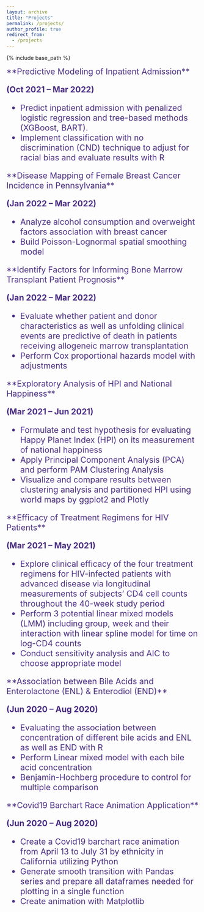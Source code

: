 ```yaml
---
layout: archive
title: "Projects"
permalink: /projects/
author_profile: true
redirect_from:
  - /projects
---
```


{% include base_path %}

<span style="color: #4B2E83; font-size:16.0pt">
**Predictive Modeling of Inpatient Admission** 

**(Oct 2021 – Mar 2022)**
</span>

* Predict inpatient admission with penalized logistic regression and tree-based methods (XGBoost, BART).
* Implement classification with no discrimination (CND) technique to adjust for racial bias and evaluate results with R

<span style="color: #4B2E83; font-size:16.0pt">
**Disease Mapping of Female Breast Cancer Incidence in Pennsylvania**  

**(Jan 2022 – Mar 2022)**
</span>

* Analyze alcohol consumption and overweight factors association with breast cancer
* Build Poisson-Lognormal spatial smoothing model

<span style="color: #4B2E83; font-size:16.0pt">
**Identify Factors for Informing Bone Marrow Transplant Patient Prognosis** 

**(Jan 2022 – Mar 2022)**
</span>

* Evaluate whether patient and donor characteristics as well as unfolding clinical events are predictive of death in patients receiving allogeneic marrow transplantation
* Perform Cox proportional hazards model with adjustments

<span style="color: #4B2E83; font-size:16.0pt">
**Exploratory Analysis of HPI and National Happiness** 

**(Mar 2021 – Jun 2021)**
</span>

* Formulate and test hypothesis for evaluating Happy Planet Index (HPI) on its measurement of national happiness
* Apply Principal Component Analysis (PCA) and perform PAM Clustering Analysis
* Visualize and compare results between clustering analysis and partitioned HPI using world maps by ggplot2 and Plotly

<span style="color: #4B2E83; font-size:16.0pt">
**Efficacy of Treatment Regimens for HIV Patients** 

**(Mar 2021 – May 2021)**
</span>

* Explore clinical efficacy of the four treatment regimens for HIV-infected patients with advanced disease via longitudinal measurements of subjects’ CD4 cell counts throughout the 40-week study period
* Perform 3 potential linear mixed models (LMM) including group, week and their interaction with linear spline model for time on log-CD4 counts 
* Conduct sensitivity analysis and AIC to choose appropriate model

<span style="color: #4B2E83; font-size:16.0pt">
**Association between Bile Acids and Enterolactone (ENL) & Enterodiol (END)** 

**(Jun 2020 – Aug 2020)**
</span>

* Evaluating the association between concentration of different bile acids and ENL as well as END with R
* Perform Linear mixed model with each bile acid concentration 
* Benjamin-Hochberg procedure to control for multiple comparison



<span style="color: #4B2E83; font-size:16.0pt">
**Covid19 Barchart Race Animation Application**

**(Jun 2020 – Aug 2020)**
</span>

* Create a Covid19 barchart race animation from April 13 to July 31 by ethnicity in California utilizing Python
* Generate smooth transition with Pandas series and prepare all dataframes needed for plotting in a single function
* Create animation with Matplotlib
